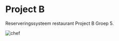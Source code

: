 # Project B
Reserveringssysteem restaurant Project B Groep 5. 

![chef](https://user-images.githubusercontent.com/75100568/111459591-2b953e80-871b-11eb-9652-317085f5eceb.jpg)
